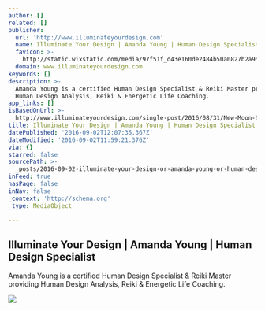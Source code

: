 ```yaml
---
author: []
related: []
publisher:
  url: 'http://www.illuminateyourdesign.com'
  name: Illuminate Your Design | Amanda Young | Human Design Specialist
  favicon: >-
    http://static.wixstatic.com/media/97f51f_d43e160de2484b50a0827b2a95279129.png/v1/fill/w_16%2Ch_16%2Clg_1/97f51f_d43e160de2484b50a0827b2a95279129.png
  domain: www.illuminateyourdesign.com
keywords: []
description: >-
  Amanda Young is a certified Human Design Specialist & Reiki Master providing
  Human Design Analysis, Reiki & Energetic Life Coaching.
app_links: []
isBasedOnUrl: >-
  http://www.illuminateyourdesign.com/single-post/2016/08/31/New-Moon-Solar-Eclipse-Mercury-RetrogradeOh-My
title: Illuminate Your Design | Amanda Young | Human Design Specialist
datePublished: '2016-09-02T12:07:35.367Z'
dateModified: '2016-09-02T11:59:21.376Z'
via: {}
starred: false
sourcePath: >-
  _posts/2016-09-02-illuminate-your-design-or-amanda-young-or-human-design-special.md
inFeed: true
hasPage: false
inNav: false
_context: 'http://schema.org'
_type: MediaObject

---
```

<article style=""><h1>Illuminate Your Design | Amanda Young | Human Design Specialist</h1><p>Amanda Young is a certified Human Design Specialist &amp; Reiki Master providing Human Design Analysis, Reiki &amp; Energetic Life Coaching.</p><img src="https://static.wixstatic.com/media/97f51f_d43e160de2484b50a0827b2a95279129.png" /></article>
